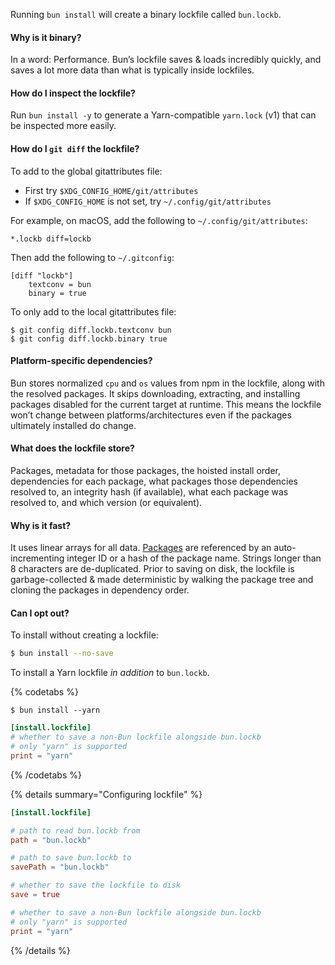 Running `bun install` will create a binary lockfile called `bun.lockb`.

#### Why is it binary?

In a word: Performance. Bun’s lockfile saves & loads incredibly quickly, and saves a lot more data than what is typically inside lockfiles.

#### How do I inspect the lockfile?

Run `bun install -y` to generate a Yarn-compatible `yarn.lock` (v1) that can be inspected more easily.

#### How do I `git diff` the lockfile?

To add to the global gitattributes file:

- First try `$XDG_CONFIG_HOME/git/attributes`
- If `$XDG_CONFIG_HOME` is not set, try `~/.config/git/attributes`

For example, on macOS, add the following to `~/.config/git/attributes`:

```
*.lockb diff=lockb
```

Then add the following to `~/.gitconfig`:

```
[diff "lockb"]
    textconv = bun
    binary = true
```

To only add to the local gitattributes file:

```
$ git config diff.lockb.textconv bun
$ git config diff.lockb.binary true
```

#### Platform-specific dependencies?

Bun stores normalized `cpu` and `os` values from npm in the lockfile, along with the resolved packages. It skips downloading, extracting, and installing packages disabled for the current target at runtime. This means the lockfile won’t change between platforms/architectures even if the packages ultimately installed do change.

#### What does the lockfile store?

Packages, metadata for those packages, the hoisted install order, dependencies for each package, what packages those dependencies resolved to, an integrity hash (if available), what each package was resolved to, and which version (or equivalent).

#### Why is it fast?

It uses linear arrays for all data. [Packages](https://github.com/oven-sh/bun/blob/be03fc273a487ac402f19ad897778d74b6d72963/src/install/install.zig#L1825) are referenced by an auto-incrementing integer ID or a hash of the package name. Strings longer than 8 characters are de-duplicated. Prior to saving on disk, the lockfile is garbage-collected & made deterministic by walking the package tree and cloning the packages in dependency order.

#### Can I opt out?

To install without creating a lockfile:

```bash
$ bun install --no-save
```

To install a Yarn lockfile _in addition_ to `bun.lockb`.

{% codetabs %}

```bash#CLI flag
$ bun install --yarn
```

```toml#bunfig.toml
[install.lockfile]
# whether to save a non-Bun lockfile alongside bun.lockb
# only "yarn" is supported
print = "yarn"
```

{% /codetabs %}

{% details summary="Configuring lockfile" %}

```toml
[install.lockfile]

# path to read bun.lockb from
path = "bun.lockb"

# path to save bun.lockb to
savePath = "bun.lockb"

# whether to save the lockfile to disk
save = true

# whether to save a non-Bun lockfile alongside bun.lockb
# only "yarn" is supported
print = "yarn"
```

{% /details %}
